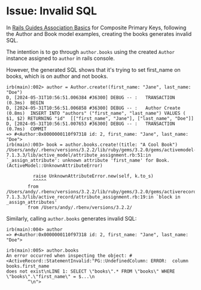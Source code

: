 # Issue: Invalid SQL

In [Rails Guides Association Basics](https://guides.rubyonrails.org/association_basics.html) for Composite Primary Keys,
following the Author and Book model examples, creating the books generates invalid SQL.

The intention is to go through `author.books` using the created `Author` instance assigned to `author` in rails console.

However, the generated SQL shows that it's trying to set first_name on books, which is on author and not books.

```
irb(main):002> author = Author.create!(first_name: "Jane", last_name: "Doe")
D, [2024-05-31T10:56:51.006384 #36300] DEBUG -- :   TRANSACTION (0.3ms)  BEGIN
D, [2024-05-31T10:56:51.006858 #36300] DEBUG -- :   Author Create (0.8ms)  INSERT INTO "authors" ("first_name", "last_name") VALUES (
$1, $2) RETURNING "id"  [["first_name", "Jane"], ["last_name", "Doe"]]
D, [2024-05-31T10:56:51.007653 #36300] DEBUG -- :   TRANSACTION (0.7ms)  COMMIT
=> #<Author:0x0000000110f97318 id: 2, first_name: "Jane", last_name: "Doe">
irb(main):003> book = author.books.create!(title: "A Cool Book")
/Users/andy/.rbenv/versions/3.2.2/lib/ruby/gems/3.2.0/gems/activemodel-7.1.3.3/lib/active_model/attribute_assignment.rb:51:in `_assign_attribute': unknown attribute 'first_name' for Book. (ActiveModel::UnknownAttributeError)

          raise UnknownAttributeError.new(self, k.to_s)
          ^^^^^
        from /Users/andy/.rbenv/versions/3.2.2/lib/ruby/gems/3.2.0/gems/activerecord-7.1.3.3/lib/active_record/attribute_assignment.rb:19:in `block in _assign_attributes'
        from /Users/andy/.rbenv/versions/3.2.2/
```

Similarly, calling `author.books` generates invalid SQL:

```
irb(main):004> author
=> #<Author:0x0000000110f97318 id: 2, first_name: "Jane", last_name: "Doe">

irb(main):005> author.books
An error occurred when inspecting the object: #<ActiveRecord::StatementInvalid:"PG::UndefinedColumn: ERROR:  column books.first_name
does not exist\nLINE 1: SELECT \"books\".* FROM \"books\" WHERE \"books\".\"first_name\" = $...\n
        ^\n">
```

